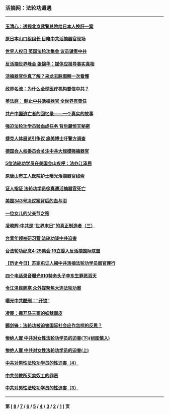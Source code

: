 ### 活摘网：法轮功遭遇
---
#### [玉清心：透视北京武警总院给日本人换肝一案](../../pages/nf5881/n13771978.md?02100430) 
#### [原日本山口组组长 目睹中共活摘器官现场](../../pages/nf5881/n13767360.md?02100430) 
#### [世界人权日 英国法轮功集会 议员谴责中共](../../pages/nf5881/n13431763.md?02100430) 
#### [反活摘世界峰会 张锦华：媒体应报导事实真相](../../pages/nf5881/n13278502.md?02100430) 
#### [活摘器官你真了解？来龙去脉图解一次看懂](../../pages/nf5881/n13013820.md?02100430) 
#### [政界名流：为什么全球医疗机构要信中共？](../../pages/nf5881/n11945479.md?02100430) 
#### [英法庭： 制止中共活摘器官 全世界有责任](../../pages/nf5881/n11330691.md?02100430) 
#### [共产中国逃亡者的回忆录——一个真实的故事](../../pages/nf5881/n10918649.md?02100430) 
#### [强迫法轮功学员验血成任务 背后藏惊天秘密](../../pages/nf5881/n4252384.md?02100430) 
#### [捷克人体展览引争议 旅美博士吁警方调查](../../pages/nf5881/n9429187.md?02100430) 
#### [德国会人权委员会关注中共大规模强摘器官](../../pages/nf5881/n8418950.md?02100430) 
#### [5位法轮功学员在美国会山疾呼：法办江泽民](../../pages/nf5881/n8101519.md?02100430) 
#### [原唐山市工人医院护士曝光活摘器官线索](../../pages/nf5881/n8076384.md?02100430) 
#### [证人指证 法轮功学员徐真遭活摘器官死亡](../../pages/nf5881/n8042467.md?02100430) 
#### [美国343号决议案背后的血与泪](../../pages/nf5881/n8020684.md?02100430) 
#### [一位女儿的父亲节之殇](../../pages/nf5881/n8014122.md?02100430) 
#### [凌晓辉:中共是“世界末日”的真正制造者（三）](../../pages/nf5881/n4210333.md?02100430) 
#### [台青年领袖研习营 法轮功谈中共迫害](../../pages/nf5881/n4141857.md?02100430) 
#### [台法轮功纪念4‧25集会 19立委入反活摘国际联盟](../../pages/nf5881/n4141821.md?02100430) 
#### [【历史今日】苏家屯证人揭中共活摘法轮功学员器官罪行](../../pages/nf5881/n4135912.md?02100430) 
#### [四个电话录音曝光610特务头子李东生罪恶滔天](../../pages/nf5881/n4040060.md?02100430) 
#### [令江泽民胆寒 众外媒聚焦大连法轮功案](../../pages/nf5881/n3932671.md?02100430) 
#### [曝光中共酷刑：“开锁”](../../pages/nf5881/n3889373.md?02100430) 
#### [凌宸：撕开马三家的妖魅画皮](../../pages/nf5881/n3849369.md?02100430) 
#### [郦剑锋：法轮功被迫害国际社会应作怎样的反思？](../../pages/nf5881/n3824560.md?02100430) 
#### [惨绝人寰 中共对女性法轮功学员的迫害(下)(组图慎入)](../../pages/nf5881/n3816285.md?02100430) 
#### [惨绝人寰 中共对女性法轮功学员的迫害(上)](../../pages/nf5881/n3815374.md?02100430) 
#### [中共对男性法轮功学员的性迫害（4）](../../pages/nf5881/n3769144.md?02100430) 
#### [中共劳教所买卖奴工的罪恶](../../pages/nf5881/n3769378.md?02100430) 
#### [中共对男性法轮功学员的性迫害（3）](../../pages/nf5881/n3768231.md?02100430) 

---
#### 第 [ [8](./8.md?02100430) / [7](./7.md?02100430) / [6](./6.md?02100430) / [5](./5.md?02100430) / [4](./4.md?02100430) / [3](./3.md?02100430) / [2](./2.md?02100430) / [1](./1.md?02100430) ] 页
